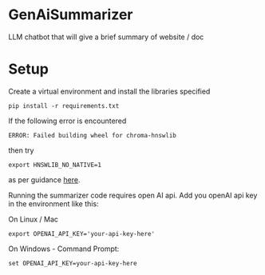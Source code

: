 # GenAiSummarizer
LLM chatbot that will give a brief summary of website / doc 


# Setup
Create a virtual environment and install the libraries specified
```
pip install -r requirements.txt
```
If the following error is encountered
```
ERROR: Failed building wheel for chroma-hnswlib
```
then try
```
export HNSWLIB_NO_NATIVE=1 
```
as per guidance [here](https://stackoverflow.com/a/75870031).

Running the summarizer code requires open AI api. Add you openAI api key in the environment like this:

On Linux / Mac

```
export OPENAI_API_KEY='your-api-key-here'
```

On Windows - Command Prompt:
```
set OPENAI_API_KEY=your-api-key-here
```
